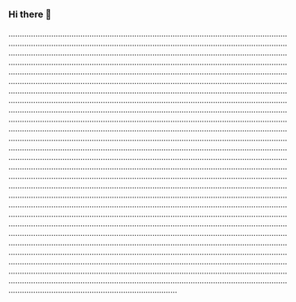 ### Hi there 👋

...............................................................................................................................................................................................................................................................................................................................................................................................................................................................................................................................................................................................................................................................................................................................................................................................................................................................................................................................................................................................................................................................................................................................................................................................................................................................................................................................................................................................................................................................................................................................................................................................................................................................................................................................................................................................................................................................................................................................................................................................................................................................................................................................................................................................................................................................................................................................................................................................................................................................................................................................................................................................................................................................................................................................................................................................................................................................................................................................................................................................................................................................................................................................................................................................................................................................................................................................................................................................................................................................................................................................................................